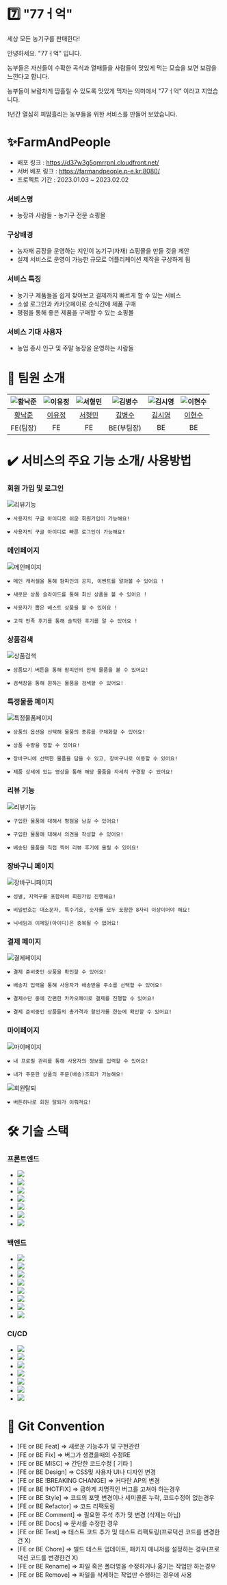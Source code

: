 # **7️⃣ ️"77ㅓ억"**

세상 모든 농기구를 판매한다!

안녕하세요. "77ㅓ억" 입니다.

농부들은 자신들이 수확한 곡식과 열매들을 사람들이 맛있게 먹는 모습을 보면 보람을 느낀다고 합니다.

농부들이 보람차게 땀흘릴 수 있도록 맛있게 먹자는 의미에서 "77ㅓ억" 이라고 지었습니다.

1년간 열심히 피땀흘리는 농부들을 위한 서비스를 만들어 보았습니다.

# **✨FarmAndPeople**

- 배포 링크 : https://d37w3g5qmrrpnl.cloudfront.net/
- 서버 배포 링크 : https://farmandpeople.p-e.kr:8080/
- 프로젝트 기간 : 2023.01.03 ~ 2023.02.02

### 서비스명

- 농장과 사람들 - 농기구 전문 쇼핑몰

### 구상배경

- 농자재 공장을 운영하는 지인이 농기구(자재) 쇼핑몰을 만들 것을 제안
- 실제 서비스로 운영이 가능한 규모로 어플리케이션 제작을 구상하게 됨

### 서비스 특징

- 농기구 제품들을 쉽게 찾아보고 결제까지 빠르게 할 수 있는 서비스
- 소셜 로그인과 카카오페이로 순식간에 제품 구매
- 평점을 통해 좋은 제품을 구매할 수 있는 쇼핑몰

### 서비스 기대 사용자

- 농업 종사 인구 및 주말 농장을 운영하는 사람들

# 🙇 **팀원 소개**

| ![황낙준](https://avatars.githubusercontent.com/u/111031253?v=4) | ![이유정](https://avatars.githubusercontent.com/u/93567754?v=4) | ![서형민](https://avatars.githubusercontent.com/u/81937738?v=4) | ![김병수](https://avatars.githubusercontent.com/u/87810031?v=4) | ![김시영](https://avatars.githubusercontent.com/u/107738517?v=4) | ![이현수](https://avatars.githubusercontent.com/u/52325921?v=4) |
|:-------------------------------------------------------------:|:------------------------------------------------------------:|:------------------------------------------------------------:|:------------------------------------------------------------:|:-------------------------------------------------------------:|:------------------------------------------------------------:|
|              [황낙준](https://github.com/nakjun12)               |             [이유정](https://github.com/FordangIT)              |             [서형민](https://github.com/sktjgudals)             |              [김병수](https://github.com/bbamsoo)               |              [김시영](https://github.com/Ksiyeong)               |            [이현수](https://github.com/julymeltdown)            |
|                            FE(팀장)                             |                              FE                              |                              FE                              |                           BE(부팀장)                            |                              BE                               |                              BE                              |

# **✔️ 서비스의 주요 기능 소개/ 사용방법**

### 회원 가입 및 로그인

![리뷰기능](https://github.com/Ksiyeong/FarmAndPeople-gif/blob/main/%ED%9A%8C%EC%9B%90%EA%B0%80%EC%9E%85%EB%B0%8F%EB%A1%9C%EA%B7%B8%EC%9D%B8.gif?raw=true)

[//]: # (    <aside>)

    ❤️ 사용자의 구글 아이디로 쉬운 회원가입이 가능해요!

[//]: # (    </aside>)

[//]: # (    <aside>)

    ❤️ 사용자의 구글 아이디로 빠른 로그인이 가능해요!

[//]: # (    </aside>)

### 메인페이지

![메인페이지](https://github.com/Ksiyeong/FarmAndPeople-gif/blob/main/%EB%A9%94%EC%9D%B8%ED%8E%98%EC%9D%B4%EC%A7%80.gif?raw=true)

[//]: # (    <aside>)

    ❤️ 메인 캐러셀을 통해 팜피인의 공지, 이벤트를 알아볼 수 있어요 !

[//]: # (    </aside>)

[//]: # (    <aside>)

    ❤️ 새로운 상품 슬라이드를 통해 최신 상품을 볼 수 있어요 !

[//]: # (    </aside>)

[//]: # (    <aside>)

    ❤️ 사용자가 뽑은 베스트 상품을 볼 수 있어요 !

[//]: # (    </aside>)

[//]: # (    <aside>)

    ❤️ 고객 만족 후기를 통해 솔직한 후기를 알 수 있어요 !

[//]: # (    </aside>)

### 상품검색

![상품검색](https://github.com/Ksiyeong/FarmAndPeople-gif/blob/main/%EC%83%81%ED%92%88%EA%B2%80%EC%83%89.gif?raw=true)

[//]: # (    <aside>)

    ❤️ 상품보기 버튼을 통해 팜피인의 전체 물품을 볼 수 있어요!

[//]: # (    </aside>)

[//]: # (    <aside>)

    ❤️ 검색창을 통해 원하는 물품을 검색할 수 있어요!

[//]: # (    </aside>)

### 특정물품 페이지

![특정물품페이지](https://github.com/Ksiyeong/FarmAndPeople-gif/blob/main/%ED%8A%B9%EC%A0%95%EB%AC%BC%ED%92%88%ED%8E%98%EC%9D%B4%EC%A7%80.gif?raw=true)

[//]: # (    <aside>)

    ❤️ 상품의 옵션을 선택해 물품의 종류를 구체화할 수 있어요!

[//]: # (    </aside>)

[//]: # (    <aside>)

    ❤️ 상품 수량을 정할 수 있어요!

[//]: # (    </aside>)

[//]: # (    <aside>)

    ❤️ 장바구니에 선택한 물품을 담을 수 있고, 장바구니로 이동할 수 있어요!

[//]: # (    </aside>)

[//]: # (    <aside>)

    ❤️ 제품 상세에 있는 영상을 통해 해당 물품을 자세히 구경할 수 있어요!

[//]: # (    </aside>)

### 리뷰 기능

![리뷰기능](https://user-images.githubusercontent.com/107738517/215788218-5ad4ea2c-8736-48d3-949e-3da7dd765af5.gif)

[//]: # (    <aside>)

    ❤️ 구입한 물품에 대해서 평점을 남길 수 있어요!

[//]: # (    </aside>)

[//]: # (    <aside>)

    ❤️ 구입한 물품에 대해서 의견을 작성할 수 있어요!

[//]: # (    </aside>)

[//]: # (    <aside>)

    ❤️ 배송된 물품을 직접 찍어 리뷰 후기에 올릴 수 있어요!

[//]: # (    </aside>)

### 장바구니 페이지

![장바구니페이지](https://github.com/Ksiyeong/FarmAndPeople-gif/blob/main/%EC%9E%A5%EB%B0%94%EA%B5%AC%EB%8B%88%ED%8E%98%EC%9D%B4%EC%A7%80.gif?raw=true)

[//]: # (    <aside>)

    ❤️ 성별, 지역구를 포함하여 회원가입 진행해요!

[//]: # (    </aside>)

[//]: # (    <aside>)

    ❤️ 비밀번호는 대소문자, 특수기호, 숫자를 모두 포함한 8자리 이상이어야 해요!

[//]: # (    </aside>)

[//]: # (    <aside>)

    ❤️ 닉네임과 이메일(아이디)은 중복될 수 없어요!

[//]: # (    </aside>)

### 결제 페이지

![결제페이지](https://user-images.githubusercontent.com/107738517/215788133-63edb67b-0343-4e7d-81ce-e7c7513f2cbd.gif)

[//]: # (    <aside>)

    ❤️ 결제 준비중인 상품을 확인할 수 있어요!

[//]: # (    </aside>)

[//]: # (    <aside>)

    ❤️ 배송지 입력을 통해 사용자가 배송받을 주소를 선택할 수 있어요!

[//]: # (    </aside>)

[//]: # (    <aside>)

    ❤️ 결제수단 중에 간편한 카카오페이로 결제를 진행할 수 있어요!

[//]: # (    </aside>)

[//]: # (    <aside>)

    ❤️ 결제 준비중인 상품들의 총가격과 할인가를 한눈에 확인할 수 있어요!

[//]: # (    </aside>)

### 마이페이지

![마이페이지](https://github.com/Ksiyeong/FarmAndPeople-gif/blob/main/%EB%A7%88%EC%9D%B4%ED%8E%98%EC%9D%B4%EC%A7%80.gif?raw=true)

[//]: # (    <aside>)

    ❤️ 내 프로필 관리를 통해 사용자의 정보를 입력할 수 있어요!

[//]: # (    </aside>)

[//]: # (    <aside>)

    ❤️ 내가 주문한 상품의 주문(배송)조회가 가능해요!

[//]: # (    </aside>)

![회원탈퇴](https://github.com/Ksiyeong/FarmAndPeople-gif/blob/main/%ED%9A%8C%EC%9B%90%ED%83%88%ED%87%B4.gif?raw=true)

[//]: # (    <aside>)

    ❤️ 버튼하나로 회원 탈퇴가 이뤄져요!

[//]: # (    </aside>)

# **🛠️ 기술 스택**

### 프론트엔드

- <img src="https://img.shields.io/badge/React-61DAFB?style=for-the-badge&logo=React&logoColor=white">
- <img src="https://img.shields.io/badge/TypeScript-007ACC?style=for-the-badge&logo=typescript&logoColor=white">
- <img src="https://img.shields.io/badge/Tailwind_CSS-38B2AC?style=for-the-badge&logo=tailwind-css&logoColor=white">
- <img src="https://img.shields.io/badge/React%20Query-FF4154?style=for-the-badge&logo=React%20Query&logoColor=white">
- <img src="https://img.shields.io/badge/Styled Component-DB7093?style=for-the-badge&logo=styled-components&logoColor=white">
- <img src="https://img.shields.io/badge/Redux Toolkit-764ABC?style=for-the-badge&logo=Redux&logoColor=white">
- <img src="https://img.shields.io/badge/Axios-5A29E4?style=for-the-badge&logo=Axios&logoColor=white">

### 백엔드

- <img src="https://img.shields.io/badge/JAVA-007396?style=for-the-badge&logo=java&logoColor=white">
- <img src="https://img.shields.io/badge/Spring Boot-6DB33F?style=for-the-badge&logo=Spring Boot&logoColor=white">
- <img src="https://img.shields.io/badge/Spring Security-6DB33F?style=for-the-badge&logo=Spring Security&logoColor=white">
- <img src="https://img.shields.io/badge/Spring Data Jpa-6DB33F?style=for-the-badge">
- <img src="https://img.shields.io/badge/Query%20Dsl-59666C?style=for-the-badge&logo=&logoColor=white">
- <img src="https://img.shields.io/badge/MySQL-4479A1?style=for-the-badge&logo=MySQL&logoColor=white">
- <img src="https://img.shields.io/badge/JSON%20Web%20Tokens-000000?style=for-the-badge&logo=JSON%20Web%20Tokens&logoColor=white">
- <img src="https://img.shields.io/badge/OAuth2.0-000000?style=for-the-badge&logo=&logoColor=white">

### CI/CD

- <img src="https://img.shields.io/badge/Github-181717?style=for-the-badge&logo=Github&logoColor=white">
- <img src="https://img.shields.io/badge/Amazon%20S3-569A31?style=for-the-badge&logo=Amazon%20S3&logoColor=white">
- <img src="https://img.shields.io/badge/AWS%20Amplifyt-FF9900?style=for-the-badge&logo=AWS%20Amplify&logoColor=white">
- <img src="https://img.shields.io/badge/Amazon%20RDS-527FFF?style=for-the-badge&logo=Amazon%20RDS&logoColor=white">
- <img src="https://img.shields.io/badge/linode-00A95C?style=for-the-badge&logo=linode&logoColor=white">
- <img src="https://img.shields.io/badge/Slack-4A154B?style=for-the-badge&logo=slack&logoColor=white">
- <img src="https://img.shields.io/badge/Discord-5865F2?style=for-the-badge&logo=Discord&logoColor=white">

# **📙 Git Convention**

- [FE or BE Feat] ⇒ 새로운 기능추가 및 구현관련
- [FE or BE Fix] ⇒ 버그가 생겼을때의 수정RE
- [FE or BE MISC] ⇒ 간단한 코드수정 [ 기타 ]
- [FE or BE Design] ⇒ CSS및 사용자 UI나 디자인 변경
- [FE or BE !BREAKING CHANGE] ⇒ 커다란 AP의 변경
- [FE or BE !HOTFIX] ⇒ 급하게 치명적인 버그를 고쳐야 하는경우
- [FE or BE Style] ⇒ 코드의 포맷 변경이나 세미콜론 누락, 코드수정이 없는경우
- [FE or BE Refactor] ⇒ 코드 리팩토링
- [FE or BE Comment] ⇒ 필요한 주석 추가 및 변경 (삭제는 아님)
- [FE or BE Docs] ⇒ 문서를 수정한 경우
- [FE or BE Test] ⇒ 테스트 코드 추가 및 테스트 리팩토링(프로덕션 코드를 변경한건 X)
- [FE or BE Chore] ⇒ 빌드 테스트 업데이트, 패키지 매니저를 설정하는 경우(프로덕션 코드를 변경한건 X)
- [FE or BE Rename] ⇒ 파일 혹은 폴더명을 수정하거나 옮기는 작업만 하는경우
- [FE or BE Remove] ⇒ 파일을 삭제하는 작업만 수행하는 경우에 사용
